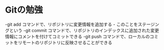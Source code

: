 # Gitの勉強
-git add コマンドで、リポジトリに変更情報を追加する
	- このことをステージングという
-git commit コマンドで、リポジトリのインデックスに追加された変更情報にコメントを付けてコミットできる
-git push コマンドで、ローカルのコミットをリモートのリポジトリに反映させることができる
